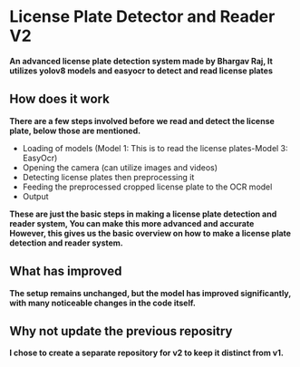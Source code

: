 # License Plate Detector and Reader V2

**An advanced license plate detection system made by Bhargav Raj, It utilizes yolov8 models and easyocr to detect and read license plates**

## How does it work
**There are a few steps involved before we read and detect the license plate, below those are mentioned.**
- Loading of models (Model 1: This is to read the license plates-Model 3: EasyOcr)
- Opening the camera (can utilize images and videos)
- Detecting license plates then preprocessing it
- Feeding the preprocessed cropped license plate to the OCR model
- Output

**These are just the basic steps in making a license plate detection and reader system, You can make this more advanced and accurate</br>However, this gives us the basic overview on how to make a license plate detection and reader system.**

## What has improved
**The setup remains unchanged, but the model has improved significantly, with many noticeable changes in the code itself.**

## Why not update the previous repositry
**I chose to create a separate repository for v2 to keep it distinct from v1.**
